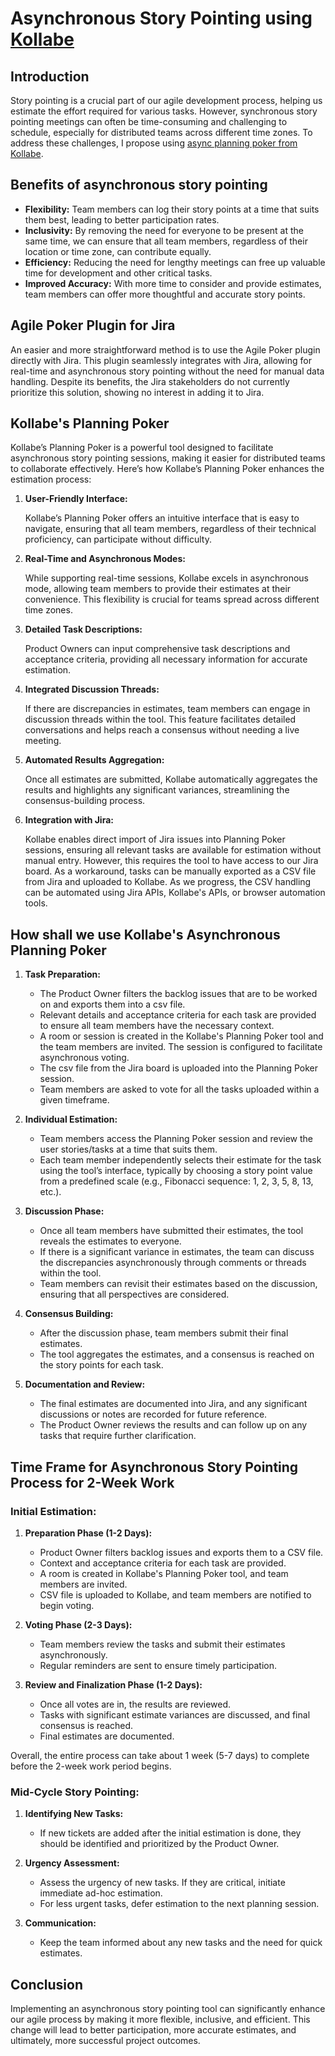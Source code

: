# Asynchronous Story Pointing using [Kollabe](https://kollabe.com)

## Introduction

Story pointing is a crucial part of our agile development process, helping us estimate the effort required for various tasks. However, synchronous story pointing meetings can often be time-consuming and challenging to schedule, especially for distributed teams across different time zones. To address these challenges, I propose using [async planning poker from Kollabe](https://kollabe.com/posts/asynchronous-planning-poker).

## Benefits of asynchronous story pointing

- **Flexibility:** Team members can log their story points at a time that suits them best, leading to better participation rates.
- **Inclusivity:** By removing the need for everyone to be present at the same time, we can ensure that all team members, regardless of their location or time zone, can contribute equally.
- **Efficiency:** Reducing the need for lengthy meetings can free up valuable time for development and other critical tasks.
- **Improved Accuracy:** With more time to consider and provide estimates, team members can offer more thoughtful and accurate story points.

## Agile Poker Plugin for Jira

An easier and more straightforward method is to use the Agile Poker plugin directly with Jira. This plugin seamlessly integrates with Jira, allowing for real-time and asynchronous story pointing without the need for manual data handling. Despite its benefits, the Jira stakeholders do not currently prioritize this solution, showing no interest in adding it to Jira.

## Kollabe's Planning Poker

Kollabe’s Planning Poker is a powerful tool designed to facilitate asynchronous story pointing sessions, making it easier for distributed teams to collaborate effectively. Here’s how Kollabe’s Planning Poker enhances the estimation process:

1. **User-Friendly Interface:**
    
    Kollabe’s Planning Poker offers an intuitive interface that is easy to navigate, ensuring that all team members, regardless of their technical proficiency, can participate without difficulty.
    
2. **Real-Time and Asynchronous Modes:**
    
    While supporting real-time sessions, Kollabe excels in asynchronous mode, allowing team members to provide their estimates at their convenience. This flexibility is crucial for teams spread across different time zones.
    
3. **Detailed Task Descriptions:**
    
    Product Owners can input comprehensive task descriptions and acceptance criteria, providing all necessary information for accurate estimation.
    
4. **Integrated Discussion Threads:**
    
    If there are discrepancies in estimates, team members can engage in discussion threads within the tool. This feature facilitates detailed conversations and helps reach a consensus without needing a live meeting.
    
5. **Automated Results Aggregation:**
    
    Once all estimates are submitted, Kollabe automatically aggregates the results and highlights any significant variances, streamlining the consensus-building process.
    
6. **Integration with Jira:**

	Kollabe enables direct import of Jira issues into Planning Poker sessions, ensuring all relevant tasks are available for estimation without manual entry. However, this requires the tool to have access to our Jira board. As a workaround, tasks can be manually exported as a CSV file from Jira and uploaded to Kollabe. As we progress, the CSV handling can be automated using Jira APIs, Kollabe's APIs, or browser automation tools.
    
## How shall we use Kollabe's Asynchronous Planning Poker

1. **Task Preparation:**
    
    - The Product Owner filters the backlog issues that are to be worked on and exports them into a csv file. 
    - Relevant details and acceptance criteria for each task are provided to ensure all team members have the necessary context.
    -  A room or session is created in the Kollabe's Planning Poker tool and the team members are invited. The session is configured to facilitate asynchronous voting.
    - The csv file from the Jira board is uploaded into the Planning Poker session.
    - Team members are asked to vote for all the tasks uploaded within a given timeframe.
    
2. **Individual Estimation:**
    
    - Team members access the Planning Poker session and review the user stories/tasks at a time that suits them.
    - Each team member independently selects their estimate for the task using the tool’s interface, typically by choosing a story point value from a predefined scale (e.g., Fibonacci sequence: 1, 2, 3, 5, 8, 13, etc.).
    
3. **Discussion Phase:**
    
    - Once all team members have submitted their estimates, the tool reveals the estimates to everyone.
    - If there is a significant variance in estimates, the team can discuss the discrepancies asynchronously through comments or threads within the tool.
    - Team members can revisit their estimates based on the discussion, ensuring that all perspectives are considered.
    
4. **Consensus Building:**
    
    - After the discussion phase, team members submit their final estimates.
    - The tool aggregates the estimates, and a consensus is reached on the story points for each task.
    
5. **Documentation and Review:**
    
    - The final estimates are documented into Jira, and any significant discussions or notes are recorded for future reference.
    - The Product Owner reviews the results and can follow up on any tasks that require further clarification. 
    
## Time Frame for Asynchronous Story Pointing Process for 2-Week Work

### Initial Estimation:

1. **Preparation Phase (1-2 Days):**

    - Product Owner filters backlog issues and exports them to a CSV file.
    - Context and acceptance criteria for each task are provided.
    - A room is created in Kollabe's Planning Poker tool, and team members are invited.
    - CSV file is uploaded to Kollabe, and team members are notified to begin voting.

2. **Voting Phase (2-3 Days):**

    - Team members review the tasks and submit their estimates asynchronously.
    - Regular reminders are sent to ensure timely participation.

3. **Review and Finalization Phase (1-2 Days):**

    - Once all votes are in, the results are reviewed.
    - Tasks with significant estimate variances are discussed, and final consensus is reached.
    - Final estimates are documented.

Overall, the entire process can take about 1 week (5-7 days) to complete before the 2-week work period begins.

### Mid-Cycle Story Pointing:

1. **Identifying New Tasks:**

    - If new tickets are added after the initial estimation is done, they should be identified and prioritized by the Product Owner.

2.  **Urgency Assessment:**
    
    - Assess the urgency of new tasks. If they are critical, initiate immediate ad-hoc estimation.
    - For less urgent tasks, defer estimation to the next planning session.
    
3. **Communication:**
    
    - Keep the team informed about any new tasks and the need for quick estimates.
    
## Conclusion ##

Implementing an asynchronous story pointing tool can significantly enhance our agile process by making it more flexible, inclusive, and efficient. This change will lead to better participation, more accurate estimates, and ultimately, more successful project outcomes.